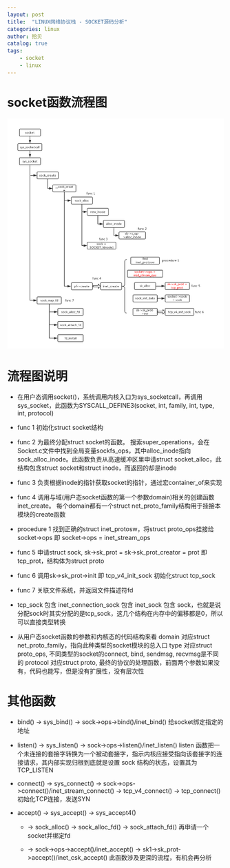 ```yaml
---
layout: post
title:  "LINUX网络协议栈 - SOCKET源码分析"
categories: linux
author: 拾贝
catalog: true
tags:  
    - socket 
    - linux
---
```


# socket函数流程图

![](/img/socket/05.png 'x')

# 流程图说明

- 在用户态调用socket()，系统调用内核入口为sys_socketcall，再调用sys_socket，此函数为SYSCALL_DEFINE3(socket, int, family, int, type, int, protocol)

- func 1 初始化struct socket结构

- func 2 为最终分配struct socket的函数。 搜索super_operations，会在Socket.c文件中找到全局变量sockfs_ops，其中alloc_inode指向sock_alloc_inode。此函数负责从高速缓冲区里申请struct socket_alloc，此结构包含struct socket和struct inode，而返回的却是inode

- func 3 负责根据inode的指针获取socket的指针，通过宏container_of来实现

- func 4 调用与域(用户态socket函数的第一个参数domain)相关的创建函数inet_create。 每个domain都有一个struct net_proto_family结构用于挂接本模块的create函数

- procedure 1 找到正确的struct inet_protosw，将struct proto_ops挂接给socket->ops 即 socket->ops = inet_stream_ops

- func 5 申请struct sock, sk->sk_prot = sk->sk_prot_creator = prot 即 tcp_prot，结构体为struct proto

- func 6 调用sk->sk_prot->init 即 tcp_v4_init_sock 初始化struct tcp_sock

- func 7 关联文件系统，并返回文件描述符fd

- tcp_sock 包含 inet_connection_sock 包含 inet_sock 包含 sock，也就是说分配sock时其实分配的是tcp_sock，这几个结构在内存中的偏移都是0，所以可以直接类型转换

- 从用户态socket函数的参数和内核态的代码结构来看
domain   对应struct net_proto_family，指向此种类型的socket模块的总入口
type     对应struct proto_ops, 不同类型的socket的connect, bind, sendmsg, recvmsg是不同的
protocol 对应struct proto, 最终的协议的处理函数，前面两个参数如果没有，代码也能写，但是没有扩展性，没有层次性

# 其他函数

- bind() -> sys_bind() -> sock->ops->bind()/inet_bind() 给socket绑定指定的地址

- listen() -> sys_listen() -> sock->ops->listen()/inet_listen() listen 函数把一个未连接的套接字转换为一个被动套接字，指示内核应接受指向该套接字的连接请求，其内部实现归根到底就是设置 sock 结构的状态，设置其为 TCP_LISTEN

- connect() -> sys_connect() -> sock->ops->connect()/inet_stream_connect() -> tcp_v4_connect() -> tcp_connect() 初始化TCP连接，发送SYN

- accept() -> sys_accept() -> sys_accept4()
    - -> sock_alloc() -> sock_alloc_fd() -> sock_attach_fd() 再申请一个socket并绑定fd
    
    - -> sock->ops->accept()/inet_accept() -> sk1->sk_prot->accept()/inet_csk_accept() 此函数涉及更深的流程，有机会再分析

